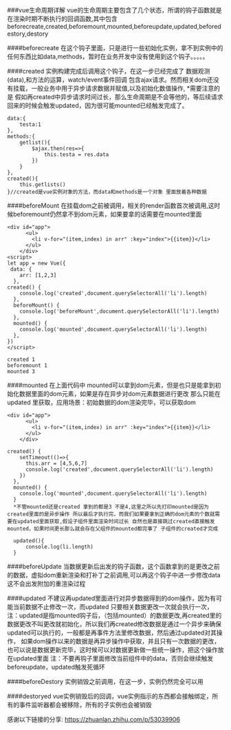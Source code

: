 ###vue生命周期详解
vue的生命周期主要包含了几个状态，所谓的钩子函数就是在渲染时期不断执行的回调函数,其中包含 beforecreate,created,beforemount,mounted,beforeupdate,updated,beforedestory,destory

####beforecreate
在这个钩子里面，只是进行一些初始化实例，拿不到实例中的任何东西比如data,methods，暂时在业务开发中没有使用到这个钩子。。。。。

####created
实例构建完成后调用这个钩子，在这一步已经完成了 数据观测(data),和方法的运算，watch/event事件回调 包含ajax请求。然而相关dom还没有挂载，一般业务中用于异步请求数据并赋值,以及初始化数值操作,
*需要注意的是 假如再created中异步请求时间过长，那么生命周期是不会等他的，等后续请求回来的时候会触发updated，因为很可能mounted已经触发完成了。
```
data:{
    testa:1
},
methods:{
    getlist(){
        $ajax.then(res=>{
            this.testa = res.data
        })
    }
},
created(){
    this.getlists()
}//created是vue实例对象的方法，而data和methods是一个对象 里面放着各种数据
```

####beforeMount
在挂载dom之前被调用，相关的render函数首次被调用,这时候beforemount仍然拿不到dom元素，如果要拿的话需要在mounted里面
```
<div id="app">
      <ul>
        <li v-for="(item,index) in arr" :key="index">{{item}}</li>
      </ul>
    </div>
<script>
let app = new Vue({
 data: {
    arr: [1,2,3]
  },
created() {
    console.log('created',document.querySelectorAll('li').length)
  },
  beforeMount() {
    console.log('beforeMount',document.querySelectorAll('li').length)
  },
  mounted() {
    console.log('mounted',document.querySelectorAll('li').length)
  },
})
</script>

created 1
beforemount 1
mounted 3
```

####mounted
在上面代码中 mounted可以拿到dom元素，但是也只是能拿到初始化数据里面的dom元素，如果是存在异步对dom元素数据进行更改 那么只能在updated 里获取，应用场景：初始数据的dom渲染完毕，可以获取dom
```
<div id="app">
      <ul>
        <li v-for="(item,index) in arr" :key="index">{{item}}</li>
      </ul>
    </div>

created() {
    setTimeout(()=>{
      this.arr = [4,5,6,7]
      console.log('created',document.querySelectorAll('li').length)
    })   
  },
  mounted() {
    console.log('mounted',document.querySelectorAll('li').length)
  }
  *不管mounted还是created 拿到的都是3 不是4,这里之所以先打印mounted是因为created里面的是异步操作 所以最后才执行完，而我们如果要拿到正确的dom元素的个数就需要在updated里面获取,假设子组件里面渲染时间过长 自然也是直接跳过created直接触发mounted，如果时间更长那么就会存在父组件的mounted都完事了 子组件的created才完成
  
  updated(){
      console.log(li.length)
  }
```

####beforeUpdate
当数据更新后出发的钩子函数，这个函数拿到的是更改之前的数据，虚拟dom重新渲染和打补丁之前调用,可以再这个钩子中进一步修改data 这不会出发附加的重渲染过程

####updated
不建议再updated里面进行对异步数据得到的dom操作，因为有可能当前数据不止修改一次，而updated 只要相关数据更改一次就会执行一次，
注：updated是指mounted钩子后，（包括mounted）的数据更改,再created里的数据更改不叫更改就初始化，所以我们再created修改数据是通过一个异步来确保updated可以执行的，一般都是再事件方法里修改数据，然后通过updated对其操作，  如果dom操作以来的数据是再异步操作中获取，并且只有一次数据的更改，也可以说是数据更新完毕，这时候可以对数据更新做一些统一操作，把这个操作放在updated里面
注：不要再钩子里面修改当前组件中的data，否则会继续触发beforeupdate，updated触发死循环


####beforeDestory
实例销毁之前调用，在这一步，实例仍然完全可以用

####destoryed
vue实例销毁后的回调，vue实例指示的东西都会接触绑定，所有的事件监听器都会被移除，所有的子实例也会被销毁



感谢以下链接的分享:
https://zhuanlan.zhihu.com/p/53039906